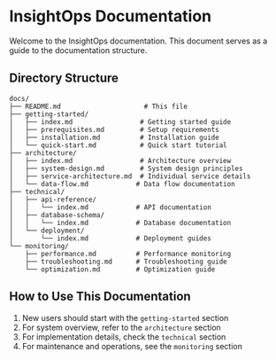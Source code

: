 # InsightOps Documentation

Welcome to the InsightOps documentation. This document serves as a guide to the documentation structure.

## Directory Structure

```
docs/
├── README.md                     # This file
├── getting-started/             
│   ├── index.md                 # Getting started guide
│   ├── prerequisites.md         # Setup requirements
│   ├── installation.md          # Installation guide
│   └── quick-start.md           # Quick start tutorial
├── architecture/
│   ├── index.md                 # Architecture overview
│   ├── system-design.md         # System design principles
│   ├── service-architecture.md  # Individual service details
│   └── data-flow.md            # Data flow documentation
├── technical/
│   ├── api-reference/
│   │   └── index.md            # API documentation
│   ├── database-schema/
│   │   └── index.md            # Database documentation
│   └── deployment/
│       └── index.md            # Deployment guides
└── monitoring/
    ├── performance.md          # Performance monitoring
    ├── troubleshooting.md      # Troubleshooting guide
    └── optimization.md         # Optimization guide
```

## How to Use This Documentation

1. New users should start with the `getting-started` section
2. For system overview, refer to the `architecture` section
3. For implementation details, check the `technical` section
4. For maintenance and operations, see the `monitoring` section
